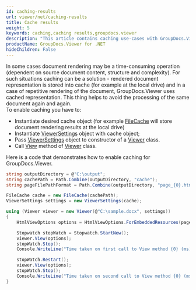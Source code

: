 ```yaml
---
id: caching-results
url: viewer/net/caching-results
title: Cache results
weight: 5
keywords: caching,caching results,groupdocs.viewer
description: "This article contains caching use-cases with GroupDocs.Viewer within your .NET applications."
productName: GroupDocs.Viewer for .NET
hideChildren: False
---
```

In some cases document rendering may be a time-consuming operation (dependent on source document content, structure and complexity). For such situations caching can be a solution - rendered document representation is stored into cache (for example at the local drive) and in a case of repetitive rendering of the document, GroupDocs.Viewer uses cached representation. This thing helps to avoid the processing of the same document again and again.  
To enable caching you have to:

* Instantiate desired cache object (for example [FileCache](https://apireference.groupdocs.com/net/viewer/groupdocs.viewer.caching/filecache) will store document rendering results at the local drive)
* Instantiate [ViewerSettings](https://apireference.groupdocs.com/net/viewer/groupdocs.viewer/viewersettings) object with cache object;
* Pass [ViewerSettings](https://apireference.groupdocs.com/net/viewer/groupdocs.viewer/viewersettings) object to constructor of a [Viewer](https://apireference.groupdocs.com/net/viewer/groupdocs.viewer/viewer) class.
* Call [View](https://apireference.groupdocs.com/net/viewer/groupdocs.viewer/viewer/methods/view) method of [Viewer](https://apireference.groupdocs.com/net/viewer/groupdocs.viewer/viewer) class.

Here is a code that demonstrates how to enable caching for GroupDocs.Viewer.

```csharp
string outputDirectory = @"C:\output";
string cachePath = Path.Combine(outputDirectory, "cache");
string pageFilePathFormat = Path.Combine(outputDirectory, "page_{0}.html");

FileCache cache = new FileCache(cachePath);
ViewerSettings settings = new ViewerSettings(cache);

using (Viewer viewer = new Viewer(@"C:\sample.docx", settings))
{
    HtmlViewOptions options = HtmlViewOptions.ForEmbeddedResources(pageFilePathFormat);

    Stopwatch stopWatch = Stopwatch.StartNew();
    viewer.View(options);
    stopWatch.Stop();
    Console.WriteLine("Time taken on first call to View method {0} (ms).", stopWatch.ElapsedMilliseconds);

    stopWatch.Restart();
    viewer.View(options);
    stopWatch.Stop();
    Console.WriteLine("Time taken on second call to View method {0} (ms).", stopWatch.ElapsedMilliseconds);
}
```